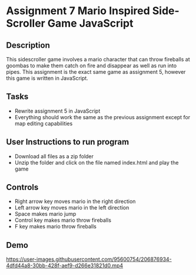 # Assignment 7 Mario Inspired Side-Scroller Game JavaScript

## Description
This sidescroller game involves a mario character that can throw fireballs at goombas to make them catch on fire and disappear as well as run into pipes. This assignment is the exact same game as assignment 5, however this game is written in JavaScript.

## Tasks
- Rewrite assignment 5 in JavaScript 
- Everything should work the same as the previous assignment except for map editing capabilities

## User Instructions to run program
- Download all files as a zip folder
- Unzip the folder and click on the file named index.html and play the game

## Controls 
- Right arrow key moves mario in the right direction
- Left arrow key moves mario in the left direction
- Space makes mario jump
- Control key makes mario throw fireballs
- F key makes mario throw fireballs

## Demo
https://user-images.githubusercontent.com/95600754/206876934-4dfd44a8-30bb-428f-aef9-d266e31821d0.mp4








